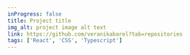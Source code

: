 ```yaml
---
inProgress: false
title: Project title
img_alt: project image alt text
link: https://github.com/veranikabarel?tab=repositories
tags: ['React', 'CSS', 'Typescript']
---
```

